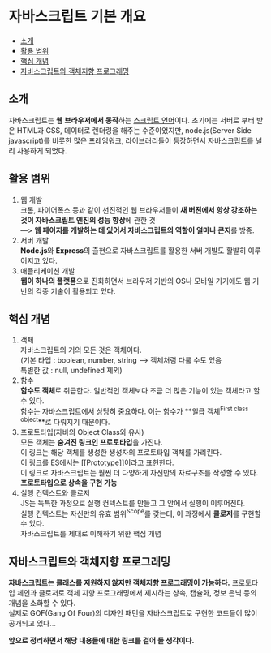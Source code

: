 # 자바스크립트 기본 개요


* [소개](##소개)
* [활용 범위](##활용-범위)
* [핵심 개념](##핵심-개념)
* [자바스크립트와 객체지향  프로그래밍](##자바스크립트와-객체지향-프로그래밍)


## 소개

자바스크립트는 **웹 브라우저에서 동작**하는 [스크립트 언어](https://ko.wikipedia.org/wiki/%EC%8A%A4%ED%81%AC%EB%A6%BD%ED%8A%B8_%EC%96%B8%EC%96%B4)이다. 초기에는 서버로 부터 받은 HTML과 CSS, 데이터로 렌더링을 해주는 수준이었지만, node.js(Server Side javascript)를 비롯한 많은 프레임워크, 라이브러리들이 등장하면서 자바스크립트를 널리 사용하게 되었다.

## 활용 범위

1. 웹 개발  
   크롬, 파이어폭스 등과 같이 선진적인 웹 브라우저들이 **새 버젼에서 항상 강조하는 것이 자바스크립트 엔진의 성능 향상**에 관한 것  
   —> **웹 페이지를 개발하는 데 있어서 자바스크립트의 역할이 얼마나 큰지**를 방증.  
2. 서버 개발  
   **Node.js**와 **Express**의 출현으로 자바스크립트를 활용한 서버 개발도 활발히 이루어지고 있다.  
3. 애플리케이션 개발  
   **웹이 하나의 플랫폼**으로 진화하면서 브라우저 기반의 OS나 모바일 기기에도 웹 기반의 각종 기술이 활용되고 있다.  

## 핵심 개념

1. 객체  
   자바스크립트의 거의 모든 것은 객체이다.  
   (기본 타입 : boolean, number, string —> 객체처럼 다룰 수도 있음  
   특별한 값 : null, undefined 제외)  
2. 함수  
   **함수도 객체**로 취급한다. 일반적인 객체보다 조금 더 많은 기능이 있는 객체라고 할 수 있다.  
   함수는 자바스크립트에서 상당히 중요하다. 이는 함수가 **일급 객체<sup>First class object</sup>**로 다뤄지기 때문이다.  
3. 프로토타입(자바의 Object Class와 유사)  
   모든 객체는 **숨겨진 링크인 프로토타입**을 가진다.  
   이 링크는 해당 객체를 생성한 생성자의 프로토타입 객체를 가리킨다.   
   이 링크를 ES에서는 [[Prototype]]이라고 표현한다.  
   이 링크로 자바스크립트는 훨씬 더 다양하게 자신만의 자료구조를 작성할 수 있다.  
   **프로토타입으로 상속을 구현 가능**  
4. 실행 컨텍스트와 클로저  
   JS는 독특한 과정으로 실행 컨텍스트를 만들고 그 안에서 실행이 이루어진다.  
   실행 컨텍스트는 자신만의 유효 범위<sup>Scope</sup>를 갖는데, 이 과정에서 **클로저**를 구현할 수 있다.  
   자바스크립트를 제대로 이해하기 위한 핵심 개념  

## 자바스크립트와 객체지향 프로그래밍

**자바스크립트는 클래스를 지원하지 않지만 객체지향 프로그래밍이 가능하다.** 프로토타입 체인과 클로저로 객체 지향 프로그래밍에서 제시하는 상속, 캡슐화, 정보 은닉 등의 개념을 소화할 수 있다.  
실제로 GOF(Gang Of Four)의 디자인 패턴을 자바스크립트로 구현한 코드들이 많이 공개되고 있다…  









**앞으로 정리하면서 해당 내용들에 대한 링크를 걸어 둘 생각이다.**

